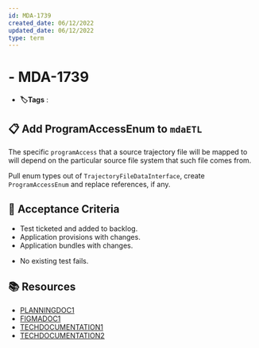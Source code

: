 ```yaml
---
id: MDA-1739
created_date: 06/12/2022
updated_date: 06/12/2022
type: term
---
```


#  - MDA-1739

- **🏷️Tags** :    


## 📋 Add ProgramAccessEnum to `mdaETL`

The specific `programAccess` that a source trajectory file will be mapped to will depend on the particular source file system that such file comes from. 

Pull enum types out of `TrajectoryFileDataInterface`, create `ProgramAccessEnum` and replace references, if any.

## 🔨 Acceptance Criteria

- Test ticketed and added to backlog.
- Application provisions with changes.
- Application bundles with changes.
* No existing test fails.
 
## 📚 Resources

- [PLANNINGDOC1](WWWDOTEXAMPLEDOTCOM)
- [FIGMADOC1](WWWDOTEXAMPLEDOTCOM)
- [TECHDOCUMENTATION1](WWWDOTEXAMPLEDOTCOM)
- [TECHDOCUMENTATION2](WWWDOTEXAMPLEDOTCOM)
